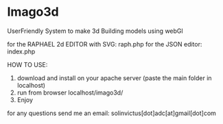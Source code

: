 Imago3d
=======

UserFriendly System to make 3d Building models using webGl

for the RAPHAEL 2d EDITOR with SVG: raph.php
for the JSON editor: index.php

HOW TO USE:
1) download and install on your apache server (paste the main folder in localhost)
2) run from browser localhost/imago3d/
3) Enjoy

for any questions send me an email: solinvictus[dot]adc[at]gmail[dot]com
